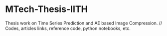 # MTech-Thesis-IITH
Thesis work on Time Series Prediction and AE based Image Compression. //
Codes, articles links, reference code, python notebooks, etc.
